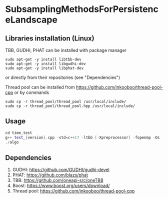 # SubsamplingMethodsForPersistenceLandscape

## Libraries installation (Linux)

TBB, GUDHI, PHAT can be installed with package manager
```
sudo apt-get -y install libtbb-dev
sudo apt-get -y install libgudhi-dev
sudo apt-get -y install libphat-dev
```
or directly from their repositories (see "Dependencies")

Thread pool can be installed from https://github.com/inkooboo/thread-pool-cpp
or by commands 
```
sudo cp -r thread_pool/thread_pool /usr/local/include/
sudo cp -r thread_pool/thread_pool.hpp /usr/local/include/
```

## Usage

```c++
cd time_test
g++ test_{version}.cpp -std=c++17 -ltbb [-Xpreprocessor] -fopenmp -Os -lomp -o algo
./algo
```
## Dependencies

1. GUDHI: https://github.com/GUDHI/gudhi-devel
2. PHAT: https://github.com/blazs/phat
3. TBB: https://github.com/oneapi-src/oneTBB
4. Boost: https://www.boost.org/users/download/
5. Thread pool: https://github.com/inkooboo/thread-pool-cpp
